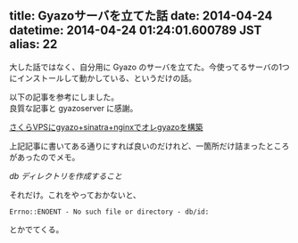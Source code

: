 title: Gyazoサーバを立てた話
date: 2014-04-24
datetime: 2014-04-24 01:24:01.600789 JST
alias: 22
---
大した話ではなく、自分用に Gyazo のサーバを立てた。今使ってるサーバの1つにインストールして動かしている、というだけの話。

以下の記事を参考にしました。  
良質な記事と gyazoserver に感謝。

[さくらVPSにgyazo+sinatra+nginxでオレgyazoを構築](http://rimtty.hatenablog.com/entry/2014/03/23/113958)

上記記事に書いてある通りにすれば良いのだけれど、一箇所だけ詰まったところがあったのでメモ。

*db ディレクトリを作成すること*

それだけ。これをやっておかないと、

```
Errno::ENOENT - No such file or directory - db/id:
```

とかでてくる。
